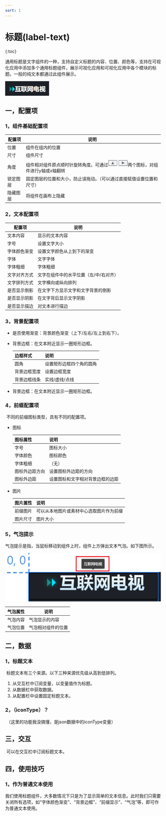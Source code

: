 ```yaml
---
sort: 1
---
```


# 标题(label-text)

{:toc}

​		通用标题是文字组件的一种，支持自定义标题的内容、位置、颜色等，支持在可视化应用中添加多个通用标题组件，展示可视化应用和可视化应用中各个模块的标题。一般的纯文本都通过此组件展示。

![03](.\images-label-text\03.png)

## 一，配置项

### 1，组件基础配置项

| 配置项   | 说明                                                         |
| -------- | ------------------------------------------------------------ |
| 位置     | 组件在组内的位置                                             |
| 尺寸     | 组件尺寸                                                     |
| 角度     | 组件相对组件原点顺时针旋转角度。可通过<img src=".\images-label-text\01.png" alt="01" style="zoom:65%;" />两个图标，对组件进行y轴或x轴翻转 |
| 锁定图层 | 固定图层的位置和大小，防止误拖动。（可以通过直接赋值设置位置和尺寸） |
| 隐藏图层 | 将组件在画布上隐藏                                           |

### 2，文本配置项

| 配置项       | 说明                                   |
| ------------ | -------------------------------------- |
| 文本内容     | 显示的文本内容                         |
| 字号         | 设置文字大小                           |
| 字体颜色渐变 | 设置文字颜色从上到下的渐变             |
| 字体         | 文字字体                               |
| 字体粗细     | 字体粗细                               |
| 文字对齐方式 | 文字在组件中的水平位置（左/中/右对齐） |
| 文字排列方式 | 文字横向或纵向排列                     |
| 是否显示倒影 | 在文字下方显示文字和文字背景的倒影     |
| 是否显示阴影 | 在文字背后显示文字阴影                 |
| 是否显示描边 | 对文本进行描边                         |

### 3，背景配置项

- 是否使用渐变：背景颜色渐变（上下/左右/左上到右下）。

- 背景边框：在文本附近显示一圈矩形边框。

  | 边框样式     | 说明                     |
  | ------------ | ------------------------ |
  | 圆角         | 设置矩形边框四个角的圆角 |
  | 背景边框宽度 | 设置边框宽度             |
  | 背景边框线条 | 实线/虚线/点线           |

- 背景边框：在文本附近显示一圈矩形边框。

### 4，前缀配置项

​		不同的前缀图标类型，具有不同的配置项。

- 图标

  | 图标属性       | 说明                             |
  | -------------- | -------------------------------- |
  | 字号           | 图标大小                         |
  | 字体颜色       | 图标颜色                         |
  | 字体粗细       | （无）                           |
  | 图标外边距方向 | 设置图标外边距的方向             |
  | 图标外边距     | 设置图标和文字相对背景边框的边距 |

- 图片

  | 图片属性 | 说明                                     |
  | -------- | ---------------------------------------- |
  | 前缀图片 | 可以从本地图片或素材中心选取图片作为前缀 |
  | 图片尺寸 | 图片大小                                 |

### 5，气泡提示

​		气泡提示是指，当鼠标移动到组件上时，组件上方弹出文本气泡。如下图所示。

![02](./images-label-text/02.png)

| 气泡属性 | 说明               |
| -------- | ------------------ |
| 气泡内容 | 气泡显示的内容     |
| 气泡位置 | 气泡相对组件的位置 |

## 二，数据

### 1，标题文本

​		标题文本有三个来源。以下三种来源优先级从高到低排列。

1. 从交互栏中订阅变量，以变量值作为标题。
2. 从数据栏中获取数据。
3. 从配置栏中设置固定标题文本。

### 2，（iconType）？

​		（这里的功能我没搞懂，是json数据中的iconType变量）

## 三，交互

​		可以在交互栏中订阅标题文本。

## 四，使用技巧

### 1，作为普通文本使用

​		我们使用标题组件，大多数情况下只是为了显示简单的文本信息。此时我们只需要关闭所有选项，如“字体颜色渐变”、“背景边框”、“前缀显示”、“气泡”等，即可作为普通文本使用。